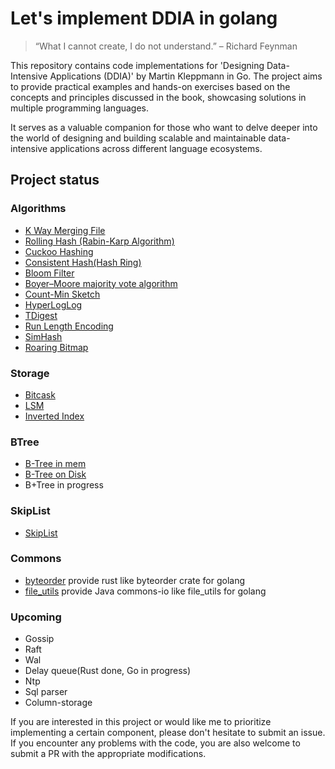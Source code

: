 # Let's implement DDIA in golang

> “What I cannot create, I do not understand.” – Richard Feynman

This repository contains code implementations for 'Designing Data-Intensive Applications (DDIA)' by Martin Kleppmann in
Go. The project aims to provide practical examples and hands-on exercises based on the concepts and
principles discussed in the book, showcasing solutions in multiple programming languages.

It serves as a valuable companion for those who want to delve deeper into the world of designing and building scalable
and maintainable data-intensive applications across different language ecosystems.

## Project status

### Algorithms

* [K Way Merging File](./merging-k-sorted-list)
* [Rolling Hash (Rabin-Karp Algorithm)](./algorithms/rabin-karp)
* [Cuckoo Hashing](./algorithms/cuckoo-hashing)
* [Consistent Hash(Hash Ring)](./hash-ring)
* [Bloom Filter](./bloom-filter)
* [Boyer–Moore majority vote algorithm](./algorithms/boyer-moore-majority)
* [Count-Min Sketch](./algorithms/count-min-sketch)
* [HyperLogLog](./algorithms/hyperloglog)
* [TDigest](./t-digest)
* [Run Length Encoding](./algorithms/run-length-encoding)
* [SimHash](./algorithms/simhash)
* [Roaring Bitmap](./algorithms/roaring-bitmap)

### Storage

* [Bitcask](./bitcask)
* [LSM](./lsm)
* [Inverted Index](./inverted-index)

### BTree

* [B-Tree in mem](./btree/b-tree-mem)
* [B-Tree on Disk](./btree/b-tree-on-disk)
* B+Tree in progress

### SkipList

* [SkipList](./skiplist)

### Commons

* [byteorder](./commons-io/byteorder)  provide rust like byteorder crate for golang
* [file_utils](./commons-io/file_utils) provide Java commons-io like file_utils for golang

### Upcoming

* Gossip
* Raft
* Wal
* Delay queue(Rust done, Go in progress)
* Ntp
* Sql parser
* Column-storage

If you are interested in this project or would like me to prioritize implementing a certain component, please don't
hesitate to submit an issue. If you encounter any problems with the code, you are also welcome to submit a PR with the
appropriate modifications.
